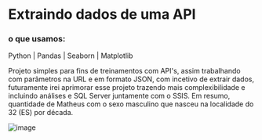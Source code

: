 # Extraindo dados de uma API
### o que usamos:
Python | Pandas | Seaborn | Matplotlib

Projeto simples para fins de treinamentos com API's, assim trabalhando com parâmetros na URL e em formato JSON, com incetivo de extrair dados, futuramente irei aprimorar esse projeto trazendo mais complexibilidade e incluindo análises e SQL Server juntamente com o SSIS.
Em resumo, quantidade de Matheus com o sexo masculino que nasceu na localidade do 32 (ES) por década.

![image](https://github.com/delcor027/API-IBGE/assets/129231567/53e782a1-73ae-4846-ac76-433204d9d2d3)
